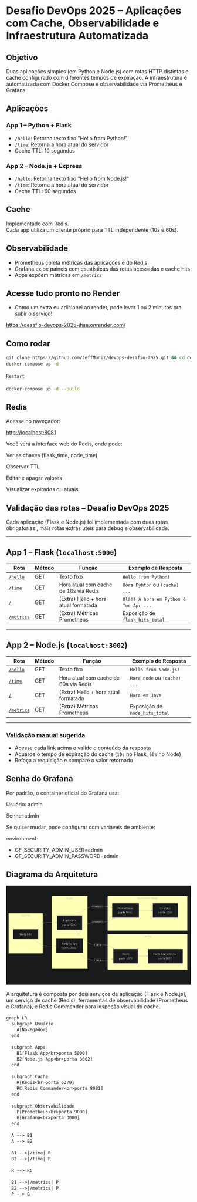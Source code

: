 # Desafio DevOps 2025 – Aplicações com Cache, Observabilidade e Infraestrutura Automatizada

## Objetivo

Duas aplicações simples (em Python e Node.js) com rotas HTTP distintas e cache configurado com diferentes tempos de expiração. A infraestrutura é automatizada com Docker Compose e observabilidade via Prometheus e Grafana.

## Aplicações

### App 1 – Python + Flask

- `/hello`: Retorna texto fixo "Hello from Python!"
- `/time`: Retorna a hora atual do servidor
- Cache TTL: 10 segundos

### App 2 – Node.js + Express

- `/hello`: Retorna texto fixo "Hello from Node.js!"
- `/time`: Retorna a hora atual do servidor
- Cache TTL: 60 segundos

## Cache

Implementado com Redis.  
Cada app utiliza um cliente próprio para TTL independente (10s e 60s).

## Observabilidade

- Prometheus coleta métricas das aplicações e do Redis
- Grafana exibe paineis com estatísticas das rotas acessadas e cache hits
- Apps expõem métricas em `/metrics`

## Acesse tudo pronto no Render

- Como um extra eu adicionei ao render, pode levar 1 ou 2 minutos pra subir o serviço!

<https://desafio-devops-2025-jhsa.onrender.com/>

## Como rodar

```bash
git clone https://github.com/JeffMuniz/devops-desafio-2025.git && cd devops-desafio-2025
docker-compose up -d

Restart

docker-compose up -d --build


```

## Redis

Acesse no navegador:

 <http://localhost:8081>

Você verá a interface web do Redis, onde pode:

Ver as chaves (flask_time, node_time)

Observar TTL

Editar e apagar valores

Visualizar expirados ou atuais

## Validação das rotas – Desafio DevOps 2025

Cada aplicação (Flask e Node.js) foi implementada com  duas rotas obrigatórias , mais rotas extras úteis para debug e observabilidade.

---

## App 1 – Flask (`localhost:5000`)

| Rota                   | Método | Função                                         | Exemplo de Resposta                         |
|------------------------|--------|-----------------------------------------------|---------------------------------------------|
| [`/hello`](http://localhost:5000/hello)   | GET    | Texto fixo                                     | `Hello from Python!`                         |
| [`/time`](http://localhost:5000/time)     | GET    | Hora atual com cache de  10s  via Redis      | `Hora Pyhton` ou `(cache) ...` |
| [`/`](http://localhost:5000/)            | GET    | (Extra) Hello + hora atual formatada            | `Olá!! A hora em Python é Tue Apr ...`      |
| [`/metrics`](http://localhost:5000/metrics) | GET  | (Extra) Métricas Prometheus                     | Exposição de `flask_hits_total`             |

---

## App 2 – Node.js (`localhost:3002`)

| Rota                   | Método | Função                                         | Exemplo de Resposta                         |
|------------------------|--------|-----------------------------------------------|---------------------------------------------|
| [`/hello`](http://localhost:3002/hello)   | GET    | Texto fixo                                     | `Hello from Node.js!`                       |
| [`/time`](http://localhost:3002/time)     | GET    | Hora atual com cache de  60s  via Redis      | `Hora node` ou `(cache) ...` |
| [`/`](http://localhost:3002/)            | GET    | (Extra) Hello + hora atual formatada            | `Hora em Java`    |
| [`/metrics`](http://localhost:3002/metrics) | GET  | (Extra) Métricas Prometheus                     | Exposição de `node_hits_total`              |

---

### Validação manual sugerida

- Acesse cada link acima e valide o conteúdo da resposta
- Aguarde o tempo de expiração do cache (`10s` no Flask, `60s` no Node)
- Refaça a requisição e compare o valor retornado



## Senha do Grafana

Por padrão, o container oficial do Grafana usa:

Usuário: admin

Senha: admin

Se quiser mudar, pode configurar com variáveis de ambiente:

environment:

- GF_SECURITY_ADMIN_USER=admin
- GF_SECURITY_ADMIN_PASSWORD=admin

## Diagrama da Arquitetura

![Diagrama da Arquitetura](docs/arquitetura.png)


A arquitetura é composta por dois serviços de aplicação (Flask e Node.js), um serviço de cache (Redis), ferramentas de observabilidade (Prometheus e Grafana), e Redis Commander para inspeção visual do cache.

```mermaid
graph LR
  subgraph Usuário
    A[Navegador]
  end

  subgraph Apps
    B1[Flask App<br>porta 5000]
    B2[Node.js App<br>porta 3002]
  end

  subgraph Cache
    R[Redis<br>porta 6379]
    RC[Redis Commander<br>porta 8081]
  end

  subgraph Observabilidade
    P[Prometheus<br>porta 9090]
    G[Grafana<br>porta 3000]
  end

  A --> B1
  A --> B2

  B1 -->|/time| R
  B2 -->|/time| R

  R --> RC

  B1 -->|/metrics| P
  B2 -->|/metrics| P
  P --> G

